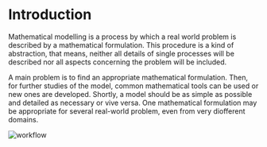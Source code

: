 # Introduction

Mathematical modelling is a process by which a real world problem is described by a mathematical formulation. This procedure is a kind of abstraction, that means, neither all details of single processes will be described nor all aspects concerning the problem will be included.

A main problem is to find an appropriate mathematical formulation. Then, for further studies of the model, common mathematical tools can be used or new ones are developed. Shortly, a model should be as simple as possible and detailed as necessary or vive versa. One mathematical formulation may be appropriate for several real-world problem, even from very diofferent domains. 

![workflow](../main/Latex/workflow_1.jpg)
